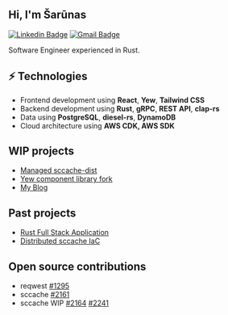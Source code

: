 <h2> Hi, I'm Šarūnas </h2>

[![Linkedin Badge](https://img.shields.io/badge/-sarunasgincas-blue?style=flat-square&logo=Linkedin&logoColor=white&link=https://www.linkedin.com/in/sarunas-gincas-a91676211/)](https://www.linkedin.com/in/sarunas-gincas-a91676211/) 
[![Gmail Badge](https://img.shields.io/badge/-sarunas.gincas@gmail.com-c14438?style=flat-square&logo=Gmail&logoColor=white&link=mailto:sarunas.gincas@gmail.com)](mailto:sarunas.gincas@gmail.com)

Software Engineer experienced in Rust.

## ⚡ Technologies
- Frontend development using **React**, **Yew**, **Tailwind CSS**
- Backend development using **Rust**, **gRPC**, **REST API**, **clap-rs**
- Data using **PostgreSQL**, **diesel-rs**, **DynamoDB**
- Cloud architecture using **AWS CDK, AWS SDK**

## WIP projects
- [Managed sccache-dist](https://vendenic.link)
- [Yew component library fork](https://fallout-ui.link/)
- [My Blog](https://sarunasgincas.com/)

## Past projects
- [Rust Full Stack Application](https://github.com/Saruniks/cdk-rust-full-stack-app)
- [Distributed sccache IaC](https://github.com/Saruniks/sccache-dist-cdktf)

## Open source contributions
- reqwest [#1295](https://github.com/seanmonstar/reqwest/issues/1295)
- sccache [#2161](https://github.com/mozilla/sccache/issues/2161) 
- sccache WIP [#2164](https://github.com/mozilla/sccache/issues/2164) [#2241](https://github.com/mozilla/sccache/pull/2241)

